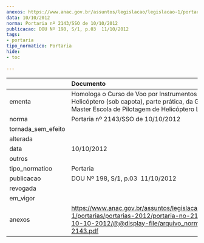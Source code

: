 ```yaml
---
anexos: https://www.anac.gov.br/assuntos/legislacao/legislacao-1/portarias/portarias-2012/portaria-no-2143-sso-de-10-10-2012/@@display-file/arquivo_norma/PA2012-2143.pdf
data: 10/10/2012
norma: Portaria nº 2143/SSO de 10/10/2012
publicacao: DOU Nº 198, S/1, p.03  11/10/2012
tags:
- portaria
tipo_normatico: Portaria
hide: 
- toc 
 
---
```


|                    | Documento                                                                                                                                                         |
|:-------------------|:------------------------------------------------------------------------------------------------------------------------------------------------------------------|
| ementa             | Homologa o Curso de Voo por Instrumentos - Helicóptero (sob capota), parte prática, da GO AIR - Master Escola de Pilotagem de Helicóptero Ltda.                   |
| norma              | Portaria nº 2143/SSO de 10/10/2012                                                                                                                                |
| tornada_sem_efeito |                                                                                                                                                                   |
| alterada           |                                                                                                                                                                   |
| data               | 10/10/2012                                                                                                                                                        |
| outros             |                                                                                                                                                                   |
| tipo_normatico     | Portaria                                                                                                                                                          |
| publicacao         | DOU Nº 198, S/1, p.03  11/10/2012                                                                                                                                 |
| revogada           |                                                                                                                                                                   |
| em_vigor           |                                                                                                                                                                   |
| anexos             | https://www.anac.gov.br/assuntos/legislacao/legislacao-1/portarias/portarias-2012/portaria-no-2143-sso-de-10-10-2012/@@display-file/arquivo_norma/PA2012-2143.pdf |
